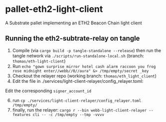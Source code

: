 # pallet-eth2-light-client
A Substrate pallet implementing an ETH2 Beacon Chain light client

## Running the eth2-subtrate-relay on tangle

1. Compile (via `cargo build -p tangle-standalone --release`) then run the tangle network via `./scripts/run-standalone-local.sh` (branch: `thomas/eth-light-client`)
2. Run `echo "gown surprise mirror hotel cash alarm raccoon you frog rose midnight enter//webb//0//aura" &> /tmp/empty/secret
_key`
4. Checkout the relayer repo (working branch: `thomas/eth_light_client`)
5. Edit the file in ./services/light-client-relayer/config_relayer.toml:

Edit the corresponding `signer_account_id`

6. run `cp ./services/light-client-relayer/config_relayer.toml /tmp/empty/`
7. finally, run the relayer: `cargo r --bin webb-light-client-relayer --features cli -- -c /tmp/empty --tmp -vvvv`
